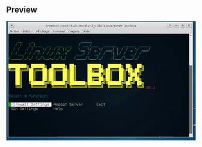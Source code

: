 ## Preview
![alt text](https://raw.githubusercontent.com/Salamafet/Linux-Server-ToolBox/master/preview.gif)
